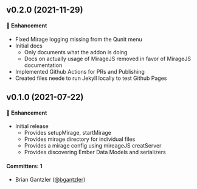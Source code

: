 ## v0.2.0 (2021-11-29)

#### :rocket: Enhancement
  * Fixed Mirage logging missing from the Qunit menu
  * Initial docs
    * Only documents what the addon is doing
    * Docs on actually usage of MirageJS removed in favor of MirageJS documentation
  * Implemented Github Actions for PRs and Publishing 
  * Created files neede to run Jekyll locally to test Github Pages

## v0.1.0 (2021-07-22)

#### :rocket: Enhancement
* Initial release
  * Provides setupMirage, startMirage
  * Provides mirage directory for individual files
  * Provides a mirage config using mireageJS creatServer
  * Provides discovering Ember Data Models and serializers
  
#### Committers: 1
- Brian Gantzler ([@bgantzler](https://github.com/bgantzler))

